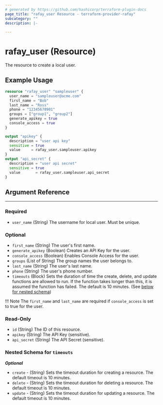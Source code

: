 ```yaml
---
# generated by https://github.com/hashicorp/terraform-plugin-docs
page_title: "rafay_user Resource - terraform-provider-rafay"
subcategory: ""
description: |-
  
---
```


# rafay_user (Resource)

The resource to create a local user.

## Example Usage

```terraform
resource "rafay_user" "sampleuser" {
  user_name = "sampleuser@acme.com"
  first_name = "Bob"
  last_name = "Ross"
  phone = "12345678901"
  groups = ["group1", "group2"]
  generate_apikey = true
  console_access = true
}

output "apikey" {
  description = "user api key"
  sensitive = true
  value     = rafay_user.sampleuser.apikey
}
output "api_secret" {
  description = "user api secret"
  sensitive = true
  value       = rafay_user.sampleuser.api_secret
}
```

<!-- schema generated by tfplugindocs -->
## Argument Reference

---

### Required

- `user_name` (String) The username for local user. Must be unique.

### Optional

- `first_name` (String) The user's first name.
- `generate_apikey` (Boolean) Creates an API Key for the user.
- `console_access` (Boolean) Enables Console Access for the user.
- `groups` (List of String) The group names the user belongs to.
- `last_name` (String) The user's last name.
- `phone` (String) The user's phone number.
- `timeouts` (Block) Sets the duration of time the create, delete, and update functions are allowed to run. If the function takes longer than this, it is assumed the function has failed. The default is 10 minutes. (See [below for nested schema](#nestedblock--timeouts))

!!! Note
    The `first_name` and `last_name` are required if `console_access` is set to true for the user.

### Read-Only

- `id` (String) The ID of this resource.
- `apikey` (String) The API Key (sensitive).
- `api_secret` (String) The API Secret (sensitive).


<a id="nestedblock--timeouts"></a>
### Nested Schema for `timeouts`

***Optional***
- `create` - (String) Sets the timeout duration for creating a resource. The default timeout is 10 minutes.
- `delete` - (String) Sets the timeout duration for deleting a resource. The default timeout is 10 minutes.
- `update` - (String) Sets the timeout duration for updating a resource. The default timeout is 10 minutes.
